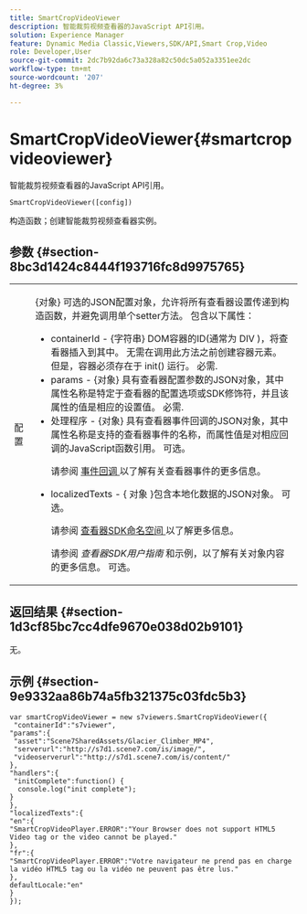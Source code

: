 ```yaml
---
title: SmartCropVideoViewer
description: 智能裁剪视频查看器的JavaScript API引用。
solution: Experience Manager
feature: Dynamic Media Classic,Viewers,SDK/API,Smart Crop,Video
role: Developer,User
source-git-commit: 2dc7b92da6c73a328a82c50dc5a052a3351ee2dc
workflow-type: tm+mt
source-wordcount: '207'
ht-degree: 3%

---
```


# SmartCropVideoViewer{#smartcropvideoviewer}

智能裁剪视频查看器的JavaScript API引用。

`SmartCropVideoViewer([config])`

构造函数；创建智能裁剪视频查看器实例。

## 参数 {#section-8bc3d1424c8444f193716fc8d9975765}

<table id="table_896DFF34A68A403DB93A6D597461A573"> 
 <tbody> 
  <tr> 
   <td colname="col1"> <p> <span class="codeph"> <span class="varname"> 配置 </span> </span> </p> </td> 
   <td colname="col2"> <p> <span class="codeph"> {对象} </span> 可选的JSON配置对象，允许将所有查看器设置传递到构造函数，并避免调用单个setter方法。 包含以下属性： </p> <p> 
     <ul id="ul_266C711E8E75471E90C15F39A96A142F"> 
      <li id="li_71857BBD652243A094E936C2C8EA9702"> <span class="codeph"> containerId </span> - <span class="codeph"> {字符串} </span> DOM容器的ID(通常为 <span class="codeph"> DIV </span>)，将查看器插入到其中。 无需在调用此方法之前创建容器元素。 但是，容器必须存在于 <span class="codeph"> init() </span> 运行。 必需. </li> 
      <li id="li_3D28979F04274AC9B507B33D4275FC3A"> <span class="codeph"> params </span> - <span class="codeph"> {对象} </span> 具有查看器配置参数的JSON对象，其中属性名称是特定于查看器的配置选项或SDK修饰符，并且该属性的值是相应的设置值。 必需. </li> 
      <li id="li_A40AC2167575415FB3383D070E27B9AB"> <span class="codeph"> 处理程序 </span> - <span class="codeph"> {对象} </span> 具有查看器事件回调的JSON对象，其中属性名称是支持的查看器事件的名称，而属性值是对相应回调的JavaScript函数引用。 可选。 <p>请参阅 <a href="../../../c-html5-aem-asset-viewers/c-html5-aem-smartcropvideo/c-html5-aem-smartcropvideo-viewer-event-callbacks.md#concept-ebe5a4c1853d4912a919d86df35c1f6d" format="dita" scope="local"> 事件回调 </a> 以了解有关查看器事件的更多信息。 </p> </li> 
      <li id="li_D344288C9B584E569F7BF92D960F9DF8"> <p> <span class="codeph"> localizedTexts </span> - { <span class="codeph"> 对象 </span>}包含本地化数据的JSON对象。 可选。 </p> <p>请参阅 <a href="../../../c-html5-aem-asset-viewers/c-html5-aem-smartcropvideo/r-html5-aem-smartcropvideo-viewer-namespace.md#concept-679bfabb3e3e4c12a285c4e9c4144153" format="dita" scope="local"> 查看器SDK命名空间 </a> 以了解更多信息。 </p> <p>请参阅 <i>查看器SDK用户指南</i> 和示例，以了解有关对象内容的更多信息。 可选。 </p> </li> 
     </ul> </p> </td> 
  </tr> 
 </tbody> 
</table>

## 返回结果 {#section-1d3cf85bc7cc4dfe9670e038d02b9101}

无。

## 示例 {#section-9e9332aa86b74a5fb321375c03fdc5b3}

```
var smartCropVideoViewer = new s7viewers.SmartCropVideoViewer({ 
 "containerId":"s7viewer", 
"params":{ 
 "asset":"Scene7SharedAssets/Glacier_Climber_MP4", 
 "serverurl":"http://s7d1.scene7.com/is/image/", 
 "videoserverurl":"http://s7d1.scene7.com/is/content/" 
}, 
"handlers":{ 
 "initComplete":function() { 
  console.log("init complete"); 
} 
}, 
"localizedTexts":{ 
"en":{ 
"SmartCropVideoPlayer.ERROR":"Your Browser does not support HTML5 Video tag or the video cannot be played." 
}, 
"fr":{ 
"SmartCropVideoPlayer.ERROR":"Votre navigateur ne prend pas en charge la vidéo HTML5 tag ou la vidéo ne peuvent pas être lus." 
}, 
defaultLocale:"en" 
} 
});
```
